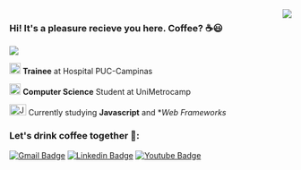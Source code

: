 
<!-- API Github Stats --> 
<img align='right' src="https://github-readme-stats.vercel.app/api?username=brunomarcosluz&show_icons=true&theme=ayu-mirage">

### Hi! It's a pleasure recieve you here. Coffee? :coffee::smiley:

<!--Badge Overiew-->
<img src="https://img.shields.io/static/v1?label=Overview&message=BrunoLuz&color=fddb3a&style=for-the-badge&logo=GHOST">

<p>

<img src="https://media.glassdoor.com/sqll/2486422/hospital-da-puc-campinas-squarelogo-1553578965994.png" alt="PUC logo" width="20" height="20"> **Trainee** at Hospital PUC-Campinas <br />

<img src="https://blog.even3.com.br/wp-content/uploads/2018/05/Como-a-UniMetrocamp-deu-adeus-aos-processos-manuais-na-I-Semana-de-Cursos-de-TI-Devry-Metrocamp.png" alt="Ibmec logo" width="20" height="20"> **Computer Science** Student at UniMetrocamp

<img src="https://cdn.worldvectorlogo.com/logos/javascript.svg" alt="JavaScript" width="30" height="20"> Currently studying **Javascript** and **Web Frameworks*
</p>

### Let's drink coffee together :speech_balloon::

[![Gmail Badge](https://img.shields.io/badge/-Email-52575d?style=flat-square&logo=Gmail&logoColor=fddb3a&link=mailto:brunoluz01.bl@gmail.com)](mailto:brunoluz01.bl@gmail.com)
[![Linkedin Badge](https://img.shields.io/badge/-LinkedIn-52575d?style=flat-square&logo=Linkedin&logoColor=fddb3a&link=https://www.linkedin.com/in/bruno-luz-089609180/)](https://www.linkedin.com/in/bruno-luz-089609180/)
[![Youtube Badge](https://img.shields.io/badge/-YouTube-52575d?style=flat-square&logo=YouTube&logoColor=fddb3a&link=https://www.youtube.com/channel/UCmQEk_3l4zkL8Lw6a9ivbCA?view_as=subscriber)](https://www.youtube.com/channel/UCmQEk_3l4zkL8Lw6a9ivbCA/)


